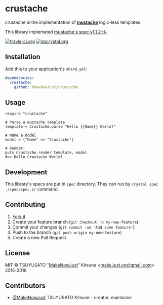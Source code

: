 # crustache

crustache is the implementation of __[mustache](https://mustache.github.io/)__ logic-less templates.

This library implemated [mustache's spec v1.1.2+λ](https://github.com/mustache/spec/tree/v1.1.2).

[![travis-ci.org](https://img.shields.io/travis/MakeNowJust/crustache.svg?style=flat-square)](https://travis-ci.org/MakeNowJust/crustache)
[![docrystal.org](http://www.docrystal.org/badge.svg)](http://www.docrystal.org/github.com/MakeNowJust/crustache)

## Installation

Add this to your application's `shard.yml`:

```yaml
dependencies:
  crustache:
    github: MakeNowJust/crustache
```

## Usage

```crystal
require "crustache"

# Parse a mustache template
template = Crustache.parse "Hello {{Name}} World!"

# Make a model
model = {"Name" => "Crustache"}

# Render!
puts Crustache.render template, model
#=> Hello Crustache World!
```

## Development

This library's specs are put in `spec` directory. They can run by `crystal spec ./spec/spec.cr` command.

## Contributing

1. [Fork it](https://github.com/MakeNowJust/crustache/fork)
2. Create your feature branch (`git checkout -b my-new-feature`)
3. Commit your changes (`git commit -am 'Add some feature'`)
4. Push to the branch (`git push origin my-new-feature`)
5. Create a new Pull Request

## License

MIT
© TSUYUSATO "[MakeNowJust](https://quine.codes)" Kitsune <<make.just.on@gmail.com>> 2015-2018

## Contributors

- [@MakeNowJust](https://github.com/MakeNowJust) TSUYUSATO Kitsune - creator, maintainer
